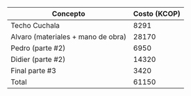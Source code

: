 
|Concepto |  Costo (KCOP)|
| ------- | ----------- |
| Techo Cuchala | 8291 |
| Alvaro (materiales + mano de obra) | 28170 |
| Pedro (parte #2) | 6950 |
| Didier (parte #2) | 14320 |
| Final parte #3 | 3420 |
| Total | 61150 |
